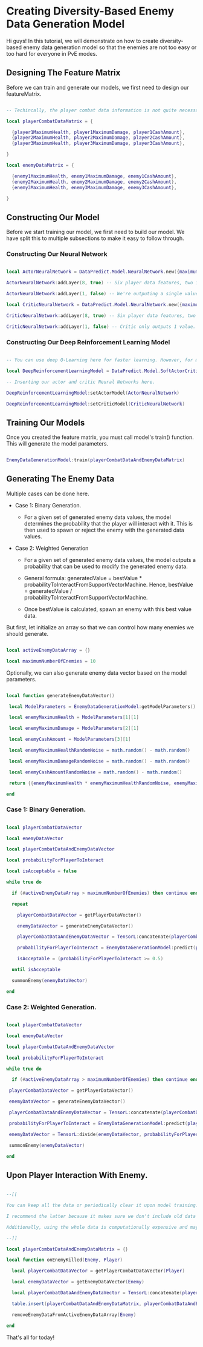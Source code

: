 # Creating Diversity-Based Enemy Data Generation Model

Hi guys! In this tutorial, we will demonstrate on how to create diversity-based enemy data generation model so that the enemies are not too easy or too hard for everyone in PvE modes.

## Designing The Feature Matrix

Before we can train and generate our models, we first need to design our featureMatrix.

```lua

-- Techincally, the player combat data information is not quite necessary unless these values changes a lot or you're using it as part of enemy data generation.

local playerCombatDataMatrix = {

  {player1MaximumHealth, player1MaximumDamage, player1CashAmount},
  {player2MaximumHealth, player2MaximumDamage, player2CashAmount},
  {player3MaximumHealth, player3MaximumDamage, player3CashAmount},

}

local enemyDataMatrix = {

  {enemy1MaximumHealth, enemy1MaximumDamage, enemy1CashAmount},
  {enemy2MaximumHealth, enemy2MaximumDamage, enemy2CashAmount},
  {enemy3MaximumHealth, enemy3MaximumDamage, enemy3CashAmount},

}

```

## Constructing Our Model

Before we start training our model, we first need to build our model. We have split this to multiple subsections to make it easy to follow through.

### Constructing Our Neural Network

```lua 

local ActorNeuralNetwork = DataPredict.Model.NeuralNetwork.new({maximumNumberOfIterations = 1})

ActorNeuralNetwork:addLayer(8, true) -- Six player data features, two item data features and one bias.

ActorNeuralNetwork:addLayer(1, false) -- We're outputing a single value.

local CriticNeuralNetwork = DataPredict.Model.NeuralNetwork.new({maximumNumberOfIterations = 1})

CriticNeuralNetwork:addLayer(8, true) -- Six player data features, two item data features and one bias.

CriticNeuralNetwork:addLayer(1, false) -- Critic only outputs 1 value.

```

### Constructing Our Deep Reinforcement Learning Model

```lua

-- You can use deep Q-Learning here for faster learning. However, for more "safer" model, stick with deep SARSA.

local DeepReinforcementLearningModel = DataPredict.Model.SoftActorCritic.new()

-- Inserting our actor and critic Neural Networks here.

DeepReinforcementLearningModel:setActorModel(ActorNeuralNetwork)

DeepReinforcementLearningModel:setCriticModel(CriticNeuralNetwork)

```

## Training Our Models

Once you created the feature matrix, you must call model's train() function. This will generate the model parameters.

```lua

EnemyDataGenerationModel:train(playerCombatDataAndEnemyDataMatrix)

```

## Generating The Enemy Data

Multiple cases can be done here.

* Case 1: Binary Generation.

  * For a given set of generated enemy data values, the model determines the probability that the player will interact with it. This is then used to spawn or reject the enemy with the generated data values.

* Case 2: Weighted Generation

  * For a given set of generated enemy data values, the model outputs a probability that can be used to modify the generated enemy data.

  * General formula: generatedValue = bestValue * probabilityToInteractFromSupportVectorMachine. Hence, bestValue = generatedValue / probabilityToInteractFromSupportVectorMachine.
 
  * Once bestValue is calculated, spawn an enemy with this best value data.

But first, let initialize an array so that we can control how many enemies we should generate.

```lua

local activeEnemyDataArray = {}

local maximumNumberOfEnemies = 10

```

Optionally, we can also generate enemy data vector based on the model parameters.

```lua

local function generateEnemyDataVector()

 local ModelParameters = EnemyDataGenerationModel:getModelParameters()

 local enemyMaximumHealth = ModelParameters[1][1]

 local enemyMaximumDamage = ModelParameters[2][1]

 local enemyCashAmount = ModelParameters[3][1]

 local enemyMaximumHealthRandomNoise = math.random() - math.random()

 local enemyMaximumDamageRandomNoise = math.random() - math.random()

 local enemyCashAmountRandomNoise = math.random() - math.random()

 return {{enemyMaximumHealth * enemyMaximumHealthRandomNoise, enemyMaximumDamage * enemyMaximumHealthRandomNoise, enemyCashAmount * enemyCashAmountRandomNoise}}

end

```

### Case 1: Binary Generation.

```lua

local playerCombatDataVector

local enemyDataVector

local playerCombatDataAndEnemyDataVector

local probabilityForPlayerToInteract

local isAcceptable = false

while true do

  if (#activeEnemyDataArray > maximumNumberOfEnemies) then continue end

  repeat

    playerCombatDataVector = getPlayerDataVector()

    enemyDataVector = generateEnemyDataVector()

    playerCombatDataAndEnemyDataVector = TensorL:concatenate(playerCombatDataVector, enemyDataVector, 2)

    probabilityForPlayerToInteract = EnemyDataGenerationModel:predict(playerCombatDataAndEnemyDataVector)[1][1]

    isAcceptable = (probabilityForPlayerToInteract >= 0.5)

  until isAcceptable

  summonEnemy(enemyDataVector)

end

```

### Case 2: Weighted Generation.

```lua

local playerCombatDataVector

local enemyDataVector

local playerCombatDataAndEnemyDataVector

local probabilityForPlayerToInteract

while true do

  if (#activeEnemyDataArray > maximumNumberOfEnemies) then continue end

 playerCombatDataVector = getPlayerDataVector()

 enemyDataVector = generateEnemyDataVector()

 playerCombatDataAndEnemyDataVector = TensorL:concatenate(playerCombatDataVector, enemyDataVector, 2)

 probabilityForPlayerToInteract = EnemyDataGenerationModel:predict(playerCombatDataAndEnemyDataVector)[1][1]

 enemyDataVector = TensorL:divide(enemyDataVector, probabilityForPlayerToInteract)

 summonEnemy(enemyDataVector)

end

```

## Upon Player Interaction With Enemy.

```lua

--[[

You can keep all the data or periodically clear it upon model training.

I recommend the latter because it makes sure we don't include old data that might not be relevant to the current session.

Additionally, using the whole data is computationally expensive and may impact players' gameplay experience.

--]]

local playerCombatDataAndEnemyDataMatrix = {}

local function onEnemyKilled(Enemy, Player)

  local playerCombatDataVector = getPlayerCombatDataVector(Player)

  local enemyDataVector = getEnemyDataVector(Enemy)

  local playerCombatDataAndEnemyDataVector = TensorL:concatenate(playerCombatDataVector, enemyDataVector, 2)

  table.insert(playerCombatDataAndEnemyDataMatrix, playerCombatDataAndEnemyDataVector[1])

  removeEnemyDataFromActiveEnemyDataArray(Enemy)

end

```

That's all for today!

